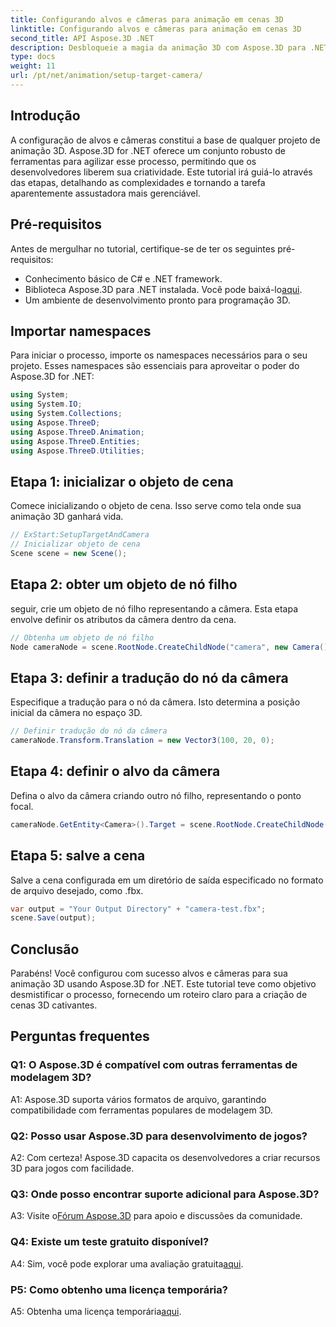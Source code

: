 ```yaml
---
title: Configurando alvos e câmeras para animação em cenas 3D
linktitle: Configurando alvos e câmeras para animação em cenas 3D
second_title: API Aspose.3D .NET
description: Desbloqueie a magia da animação 3D com Aspose.3D para .NET. Configure alvos e câmeras sem esforço usando este tutorial abrangente.
type: docs
weight: 11
url: /pt/net/animation/setup-target-camera/
---
```

## Introdução

A configuração de alvos e câmeras constitui a base de qualquer projeto de animação 3D. Aspose.3D for .NET oferece um conjunto robusto de ferramentas para agilizar esse processo, permitindo que os desenvolvedores liberem sua criatividade. Este tutorial irá guiá-lo através das etapas, detalhando as complexidades e tornando a tarefa aparentemente assustadora mais gerenciável.

## Pré-requisitos

Antes de mergulhar no tutorial, certifique-se de ter os seguintes pré-requisitos:

- Conhecimento básico de C# e .NET framework.
-  Biblioteca Aspose.3D para .NET instalada. Você pode baixá-lo[aqui](https://releases.aspose.com/3d/net/).
- Um ambiente de desenvolvimento pronto para programação 3D.

## Importar namespaces

Para iniciar o processo, importe os namespaces necessários para o seu projeto. Esses namespaces são essenciais para aproveitar o poder do Aspose.3D for .NET:

```csharp
using System;
using System.IO;
using System.Collections;
using Aspose.ThreeD;
using Aspose.ThreeD.Animation;
using Aspose.ThreeD.Entities;
using Aspose.ThreeD.Utilities;
```

## Etapa 1: inicializar o objeto de cena

Comece inicializando o objeto de cena. Isso serve como tela onde sua animação 3D ganhará vida.

```csharp
// ExStart:SetupTargetAndCamera
// Inicializar objeto de cena
Scene scene = new Scene();
```

## Etapa 2: obter um objeto de nó filho

seguir, crie um objeto de nó filho representando a câmera. Esta etapa envolve definir os atributos da câmera dentro da cena.

```csharp
// Obtenha um objeto de nó filho
Node cameraNode = scene.RootNode.CreateChildNode("camera", new Camera());
```

## Etapa 3: definir a tradução do nó da câmera

Especifique a tradução para o nó da câmera. Isto determina a posição inicial da câmera no espaço 3D.

```csharp
// Definir tradução do nó da câmera
cameraNode.Transform.Translation = new Vector3(100, 20, 0);
```

## Etapa 4: definir o alvo da câmera

Defina o alvo da câmera criando outro nó filho, representando o ponto focal.

```csharp
cameraNode.GetEntity<Camera>().Target = scene.RootNode.CreateChildNode("target");
```

## Etapa 5: salve a cena

Salve a cena configurada em um diretório de saída especificado no formato de arquivo desejado, como .fbx.

```csharp
var output = "Your Output Directory" + "camera-test.fbx";
scene.Save(output);
```

## Conclusão

Parabéns! Você configurou com sucesso alvos e câmeras para sua animação 3D usando Aspose.3D for .NET. Este tutorial teve como objetivo desmistificar o processo, fornecendo um roteiro claro para a criação de cenas 3D cativantes.

## Perguntas frequentes

### Q1: O Aspose.3D é compatível com outras ferramentas de modelagem 3D?

A1: Aspose.3D suporta vários formatos de arquivo, garantindo compatibilidade com ferramentas populares de modelagem 3D.

### Q2: Posso usar Aspose.3D para desenvolvimento de jogos?

A2: Com certeza! Aspose.3D capacita os desenvolvedores a criar recursos 3D para jogos com facilidade.

### Q3: Onde posso encontrar suporte adicional para Aspose.3D?

 A3: Visite o[Fórum Aspose.3D](https://forum.aspose.com/c/3d/18) para apoio e discussões da comunidade.

### Q4: Existe um teste gratuito disponível?

A4: Sim, você pode explorar uma avaliação gratuita[aqui](https://releases.aspose.com/).

### P5: Como obtenho uma licença temporária?

 A5: Obtenha uma licença temporária[aqui](https://purchase.aspose.com/temporary-license/).